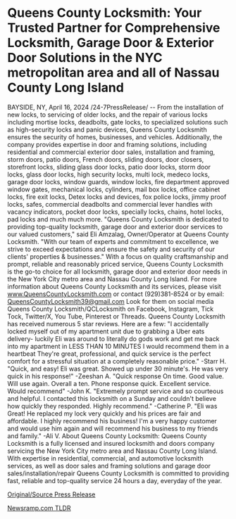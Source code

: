 # Queens County Locksmith: Your Trusted Partner for Comprehensive Locksmith, Garage Door & Exterior Door Solutions in the NYC metropolitan area and all of Nassau County Long Island

BAYSIDE, NY, April 16, 2024 /24-7PressRelease/ -- From the installation of new locks, to servicing of older locks, and the repair of various locks including mortise locks, deadbolts, gate locks, to specialized solutions such as high-security locks and panic devices, Queens County Locksmith  ensures the security of homes, businesses, and vehicles. Additionally, the company provides expertise in door and framing solutions, including residential and commercial exterior door sales, installation and framing, storm doors, patio doors, French doors, sliding doors, door closers, storefront locks, sliding glass door locks, patio door locks, storm door locks, glass door locks, high security locks, multi lock, medeco locks, garage door locks, window guards, window locks, fire department approved window gates, mechanical locks, cylinders, mail box locks, office cabinet locks, fire exit locks, Detex locks and devices, fox police locks, jimmy proof locks, safes, commercial deadbolts and commercial lever handles with vacancy indicators, pocket door locks, specially locks, chains, hotel locks, pad locks and much much more.  "Queens County Locksmith is dedicated to providing top-quality locksmith, garage door and exterior door services to our valued customers," said Eli Amzalag, Owner/Operator at Queens County Locksmith. "With our team of experts and commitment to excellence, we strive to exceed expectations and ensure the safety and security of our clients' properties & businesses."  With a focus on quality craftsmanship and prompt, reliable and reasonably priced service, Queens County Locksmith is the go-to choice for all locksmith, garage door and exterior door needs in the New York City metro area and Nassau County Long Island.  For more information about Queens County Locksmith and its services, please visit www.QueensCountyLocksmith.com or contact (929)381-8524  or by email: QueensCountyLocksmith39@gmail.com  Look for them on social media Queens County Locksmith/QCLocksmith on Facebook, Instagram, Tick Tock, Twitter/X, You Tube, Pinterest or Threads.   Queens County Locksmith has received numerous 5 star reviews.  Here are a few:   "I accidentally locked myself out of my apartment unit due to grabbing a Uber eats delivery- luckily Eli was around to literally do gods work and get me back into my apartment in LESS THAN 10 MINUTES I would recommend them in a heartbeat They're great, professional, and quick service is the perfect comfort for a stressful situation at a completely reasonable price." -Starr H.   "Quick, and easy! Eli was great. Showed up under 30 minute's. He was very quick in his response!" -Zeeshan A.  "Quick response On time. Good value. Will use again. Overall a ten. Phone response quick. Excellent service. Would recommend" -John K.  "Extremely prompt service and so courteous and helpful. I contacted this locksmith on a Sunday and couldn't believe how quickly they responded. Highly recommend." -Catherine P.  "Eli was Great! He replaced my lock very quickly and his prices are fair and affordable. I highly recommend his business! I'm a very happy customer and would use him again and will recommend his business to my friends and family." -Ali V.  About Queens County Locksmith: Queens County Locksmith is a fully licensed and insured locksmith and doors company servicing the New York City metro area and Nassau County Long Island. With expertise in residential, commercial, and automotive locksmith services, as well as door sales and framing solutions and garage door sales/installation/repair Queens County Locksmith is committed to providing fast, reliable and top-quality service 24 hours a day, everyday of the year. 

[Original/Source Press Release](https://www.24-7pressrelease.com/press-release/510047/queens-county-locksmith-your-trusted-partner-for-comprehensive-locksmith-garage-door-exterior-door-solutions-in-the-nyc-metropolitan-area-and-all-of-nassau-county-long-island) 

[Newsramp.com TLDR](https://newsramp.com/None) 